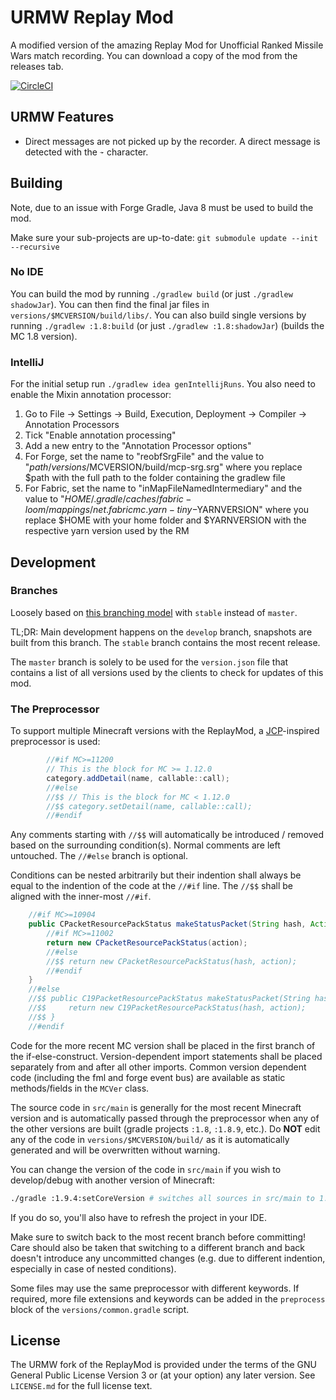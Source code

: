 # URMW Replay Mod
A modified version of the amazing Replay Mod for Unofficial Ranked Missile Wars match recording.
You can download a copy of the mod from the releases tab.

[![CircleCI](https://circleci.com/gh/LlewVallis/UrmwReplayMod.svg?style=svg)](https://circleci.com/gh/LlewVallis/UrmwReplayMod)

## URMW Features
* Direct messages are not picked up by the recorder. A direct message is detected with the `➛` character.

## Building
Note, due to an issue with Forge Gradle, Java 8 must be used to build the mod.

Make sure your sub-projects are up-to-date: `git submodule update --init --recursive`

### No IDE
You can build the mod by running `./gradlew build` (or just `./gradlew shadowJar`). You can then find the final jar files in `versions/$MCVERSION/build/libs/`.
You can also build single versions by running `./gradlew :1.8:build` (or just `./gradlew :1.8:shadowJar`) (builds the MC 1.8 version).

### IntelliJ
For the initial setup run `./gradlew idea genIntellijRuns`.
You also need to enable the Mixin annotation processor:
1. Go to File -> Settings -> Build, Execution, Deployment -> Compiler -> Annotation Processors
2. Tick "Enable annotation processing"
3. Add a new entry to the "Annotation Processor options"
4. For Forge, set the name to "reobfSrgFile" and the value to "$path/versions/$MCVERSION/build/mcp-srg.srg" where you replace $path with the full 
path to the folder containing the gradlew file
4. For Fabric, set the name to "inMapFileNamedIntermediary" and the value to "$HOME/.gradle/caches/fabric-loom/mappings/net.fabricmc.yarn-tiny-$YARNVERSION" where you replace $HOME with your home folder and $YARNVERSION with the respective yarn version used by the RM

## Development
### Branches
Loosely based on [this branching model](http://nvie.com/posts/a-successful-git-branching-model/) with `stable` instead of `master`.

TL;DR:
Main development happens on the `develop` branch, snapshots are built from this branch.
The `stable` branch contains the most recent release.

The `master` branch is solely to be used for the `version.json` file that contains a list of all versions
used by the clients to check for updates of this mod.

### The Preprocessor
To support multiple Minecraft versions with the ReplayMod, a [JCP](https://github.com/raydac/java-comment-preprocessor)-inspired preprocessor is used:
```java
        //#if MC>=11200
        // This is the block for MC >= 1.12.0
        category.addDetail(name, callable::call);
        //#else
        //$$ // This is the block for MC < 1.12.0
        //$$ category.setDetail(name, callable::call);
        //#endif
```
Any comments starting with `//$$` will automatically be introduced / removed based on the surrounding condition(s).
Normal comments are left untouched. The `//#else` branch is optional.

Conditions can be nested arbitrarily but their indention shall always be equal to the indention of the code at the `//#if` line.
The `//$$` shall be aligned with the inner-most `//#if`.
```java
    //#if MC>=10904
    public CPacketResourcePackStatus makeStatusPacket(String hash, Action action) {
        //#if MC>=11002
        return new CPacketResourcePackStatus(action);
        //#else
        //$$ return new CPacketResourcePackStatus(hash, action);
        //#endif
    }
    //#else
    //$$ public C19PacketResourcePackStatus makeStatusPacket(String hash, Action action) {
    //$$     return new C19PacketResourcePackStatus(hash, action);
    //$$ }
    //#endif
```
Code for the more recent MC version shall be placed in the first branch of the if-else-construct.
Version-dependent import statements shall be placed separately from and after all other imports.
Common version dependent code (including the fml and forge event bus) are available as static methods/fields in the `MCVer` class.

The source code in `src/main` is generally for the most recent Minecraft version and is automatically passed through the
preprocessor when any of the other versions are built (gradle projects `:1.8`, `:1.8.9`, etc.).
Do **NOT** edit any of the code in `versions/$MCVERSION/build/` as it is automatically generated and will be overwritten without warning.

You can change the version of the code in `src/main` if you wish to develop/debug with another version of Minecraft:
```bash
./gradle :1.9.4:setCoreVersion # switches all sources in src/main to 1.9.4
```
If you do so, you'll also have to refresh the project in your IDE.

Make sure to switch back to the most recent branch before committing!
Care should also be taken that switching to a different branch and back doesn't introduce any uncommitted changes (e.g. due to different indention, especially in case of nested conditions).

Some files may use the same preprocessor with different keywords.
If required, more file extensions and keywords can be added in the `preprocess` block of the `versions/common.gradle` script.

## License
The URMW fork of the ReplayMod is provided under the terms of the GNU General Public License Version 3 or (at your option) any later version.
See `LICENSE.md` for the full license text.
